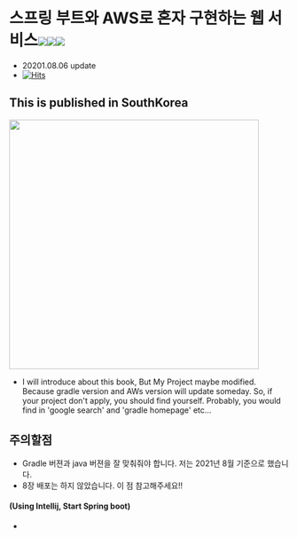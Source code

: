 # 스프링 부트와 AWS로 혼자 구현하는 웹 서비스<img src ="https://img.shields.io/badge/Java-yellow.svg?&style=flat&logo=java&logoColor=white"/><img src="https://img.shields.io/badge/Spring-green.svg?&style=flat&logo=Spring Boot&Color=6DB33F"/><img src="https://img.shields.io/badge/JavaScript-F7DF1E.svg?&style=flat&logo=JavaScript&Color=F7DF1E"/> <br/>

- 20201.08.06 update
- [![Hits](https://hits.seeyoufarm.com/api/count/incr/badge.svg?url=https%3A%2F%2Fgithub.com%2Fbeomth&count_bg=%2379C83D&title_bg=%23555555&icon=&icon_color=%23E7E7E7&title=hits&edge_flat=false)](https://hits.seeyoufarm.com)

## This is published in SouthKorea
<img src = "https://user-images.githubusercontent.com/76798832/130610385-10e0c3fb-987a-4b18-a7c9-4eb1f93e38df.png" weight="300" height="450"/> <br/>
    
* I will introduce about this book, But My Project maybe modified. Because gradle version and AWs version will update someday. So, if your project don't apply, you should find yourself. Probably, you would find in 'google search' and 'gradle homepage' etc...


## 주의할점
- Gradle 버젼과 java 버젼을 잘 맞춰줘야 합니다. 저는 2021년 8월 기준으로 했습니다.
- 8장 배포는 하지 않았습니다. 이 점 참고해주세요!!

#### (Using Intellij, Start Spring boot)

-

